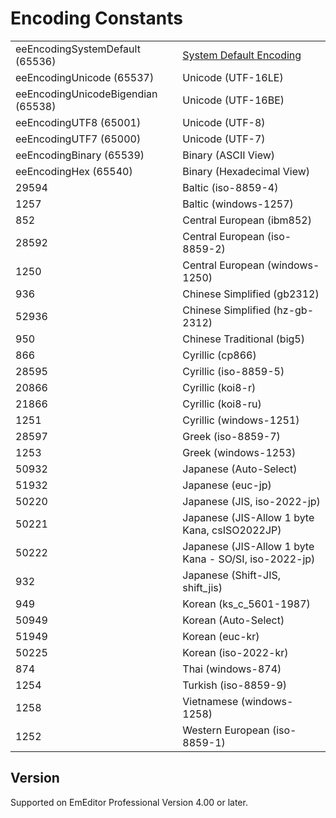 # Encoding Constants

|     |     |
| --- | --- |
| eeEncodingSystemDefault (65536) | [System Default Encoding](../../glossary/index) |
| eeEncodingUnicode (65537) | Unicode (UTF-16LE) |
| eeEncodingUnicodeBigendian (65538) | Unicode (UTF-16BE) |
| eeEncodingUTF8 (65001) | Unicode (UTF-8) |
| eeEncodingUTF7 (65000) | Unicode (UTF-7) |
| eeEncodingBinary (65539) | Binary (ASCII View) |
| eeEncodingHex (65540) | Binary (Hexadecimal View) |
| 29594 | Baltic (iso-8859-4) |
| 1257 | Baltic (windows-1257) |
| 852 | Central European (ibm852) |
| 28592 | Central European (iso-8859-2) |
| 1250 | Central European (windows-1250) |
| 936 | Chinese Simplified (gb2312) |
| 52936 | Chinese Simplified (hz-gb-2312) |
| 950 | Chinese Traditional (big5) |
| 866 | Cyrillic (cp866) |
| 28595 | Cyrillic (iso-8859-5) |
| 20866 | Cyrillic (koi8-r) |
| 21866 | Cyrillic (koi8-ru) |
| 1251 | Cyrillic (windows-1251) |
| 28597 | Greek (iso-8859-7) |
| 1253 | Greek (windows-1253) |
| 50932 | Japanese (Auto-Select) |
| 51932 | Japanese (euc-jp) |
| 50220 | Japanese (JIS, iso-2022-jp) |
| 50221 | Japanese (JIS-Allow 1 byte Kana, csISO2022JP) |
| 50222 | Japanese (JIS-Allow 1 byte Kana - SO/SI, iso-2022-jp) |
| 932 | Japanese (Shift-JIS, shift\_jis) |
| 949 | Korean (ks\_c\_5601-1987) |
| 50949 | Korean (Auto-Select) |
| 51949 | Korean (euc-kr) |
| 50225 | Korean (iso-2022-kr) |
| 874 | Thai (windows-874) |
| 1254 | Turkish (iso-8859-9) |
| 1258 | Vietnamese (windows-1258) |
| 1252 | Western European (iso-8859-1) |

## Version

Supported on EmEditor Professional Version 4.00 or later.